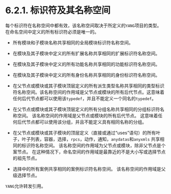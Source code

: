 # 6.2.1. 标识符及其名称空间

每个标识符在名称空间中都有效，该名称空间取决于所定义的`YANG`项目的类型。在命名空间中定义的所有标识符必须是唯一的。

- 所有模块和子模块名称共享相同的全局模块标识符名称空间。

- 在模块及其子模块中定义的所有扩展名称共享相同的扩展标识符名称空间。

- 在模块及其子模块中定义的所有功能名称共享相同的功能标识符名称空间。

- 在模块及其子模块中定义的所有身份名称共享相同的身份标识符名称空间。

- 在父节点或模块或其子模块顶层定义的所有派生类型名称共享相同的类型标识符名称空间。该名称空间的作用域是父节点或模块的所有后代节点。这意味着任何后代节点都可以使用该`typedef`，并且不能定义一个同名的`typedef`。

- 在父节点或模块或其子模块顶层定义的所有分组名称共享相同的分组标识符名称空间。 该名称空间的作用域是父节点或模块的所有后代节点。 这意味着任何后代节点都可以使用该分组，并且不能定义具有相同名称的分组。

- 在父节点或模块或其子模块的顶层定义（直接或通过“uses”语句）的所有叶子，叶子列表，容器，选择，`rpcs`，动作，通知，`anydatas`和`anyxmls` 共享相同的标识符名称空间。 该名称空间的作用域为父节点或模块，除非父节点是个案节点。 在这种情况下，命名空间的作用域是最靠近的不是大小写或选择节点的祖先节点。

- 选择中的所有案例共享相同的案例标识符名称空间。 该名称空间的作用域是父级选择节点。

`YANG`允许转发引用。
